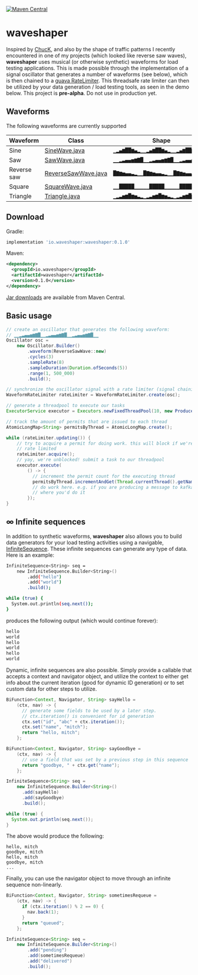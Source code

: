 [![Maven Central](https://img.shields.io/maven-central/v/io.waveshaper/waveshaper.svg?label=Maven%20Central)](https://search.maven.org/search?q=g:%22io.waveshaper%22%20AND%20a:%22waveshaper%22)
# waveshaper
Inspired by [ChucK][chuck], and also by the shape of traffic patterns I recently encountered in one of my projects (which looked like reverse saw waves), __waveshaper__ uses musical (or otherwise synthetic) waveforms for load testing applications. This is made possible through the implementation of a signal oscillator that generates a number of waveforms (see below), which is then chained to a [guava RateLimiter][guava_rl]. This threadsafe rate limiter can then be utilized by your data generation / load testing tools, as seen in the demo below.
This project is __pre-alpha__. Do not use in production yet.

[chuck]: http://chuck.cs.princeton.edu/
[guava_rl]: https://github.com/google/guava/blob/master/guava/src/com/google/common/util/concurrent/RateLimiter.java

## Waveforms
The following waveforms are currently supported

| Waveform  | Class | Shape |
| ------------- | ------------- | ------------- |
| Sine  | [SineWave.java][sine]  | `▁▂▄▆██▆▄▂▁▁▂▄▆██▆▄▂▁▁▂▄▆██▆▄▂` |
| Saw  | [SawWave.java][saw] | `▁▁▂▃▄▄▅▆▇█▁▁▂▃▄▄▅▆▇█▁▁▂▃▄▄▅▆▇█▁▁` |
| Reverse saw  | [ReverseSawWave.java][reverse_saw]  | `█▇▆▅▄▄▃▂▁▁█▇▆▅▄▄▃▂▁▁█▇▆▅▄▄▃▂▁` |
| Square  | [SquareWave.java][square]  | `▁▁█████▁▁▁▁▁█████▁▁▁▁▁█████▁▁` |
| Triangle  | [Triangle.java][triangle]  | `▁▂▃▅▆█▆▅▃▂▁▂▃▅▆█▆▅▃▂▁▂▃▅▆█▆▅▃▂▁` |

[sine]: src/main/java/io/waveshaper/waveforms/SineWave.java
[saw]: src/main/java/io/waveshaper/waveforms/SawWave.java
[reverse_saw]: src/main/java/io/waveshaper/waveforms/ReverseSawWave.java
[square]: src/main/java/io/waveshaper/waveforms/SquareWave.java
[triangle]: src/main/java/io/waveshaper/waveforms/TriangleWave.java

Download
---------
Gradle:
```groovy
implementation 'io.waveshaper:waveshaper:0.1.0'
```

Maven:
```xml
<dependency>
  <groupId>io.waveshaper</groupId>
  <artifactId>waveshaper</artifactId>
  <version>0.1.0</version>
</dependency>
```

[Jar downloads](https://search.maven.org/artifact/io.waveshaper/waveshaper/0.1.0/jar) are available from Maven Central.

## Basic usage
```java
// create an oscillator that generates the following waveform:
// ▁▁▂▃▄▄▅▆▇█▁▁▂▃▄▄▅▆▇█▁▁▂▃▄▄▅▆▇█▁▁
Oscillator osc =
    new Oscillator.Builder()
        .waveform(ReverseSawWave::new)
        .cycles(3)
        .sampleRate(8)
        .sampleDuration(Duration.ofSeconds(5))
        .range(1, 500_000)
        .build();

// synchronize the oscillator signal with a rate limiter (signal chaining)
WaveformRateLimiter rateLimiter = WaveformRateLimiter.create(osc);

// generate a threadpool to execute our tasks
ExecutorService executor = Executors.newFixedThreadPool(10, new ProducerThreadFactory());

// track the amount of permits that are issued to each thread
AtomicLongMap<String> permitsByThread = AtomicLongMap.create();

while (rateLimiter.updating()) {
    // try to acquire a permit for doing work. this will block if we're being
    // rate limited
    rateLimiter.acquire();
    // yay, we're unblocked! submit a task to our threadpool
    executor.execute(
        () -> {
          // increment the permit count for the executing thread
          permitsByThread.incrementAndGet(Thread.currentThread().getName());
          // do work here. e.g. if you are producing a message to kafka, this is
          // where you'd do it
        });
}
```

## ∞ Infinite sequences
In addition to synthetic waveforms, __waveshaper__ also allows you to build data generators for your load testing activities using a navigable, [InfiniteSequence][infinite_sequence]. These infinite sequences can generate any type of data. Here is an example:

```bash
InfiniteSequence<String> seq =
    new InfiniteSequence.Builder<String>()
        .add("hello")
        .add("world")
        .build();

while (true) {
  System.out.println(seq.next());
}
```

produces the following output (which would continue forever):
```bash
hello
world
hello
world
hello
world
```

Dynamic, infinite sequences are also possible. Simply provide a callable that accepts a context and navigator object, and utilize the context to either get info about the current iteration (good for dynamic ID generation) or to set custom data for other steps to utilize.

```java
BiFunction<Context, Navigator, String> sayHello =
    (ctx, nav) -> {
      // generate some fields to be used by a later step.
      // ctx.iteration() is convenient for id generation
      ctx.set("id", "abc" + ctx.iteration());
      ctx.set("name", "mitch");
      return "hello, mitch";
    };

BiFunction<Context, Navigator, String> sayGoodbye =
    (ctx, nav) -> {
      // use a field that was set by a previous step in this sequence
      return "goodbye, " + ctx.get("name");
    };

InfiniteSequence<String> seq =
    new InfiniteSequence.Builder<String>()
      .add(sayHello)
      .add(sayGoodbye)
      .build();

while (true) {
  System.out.println(seq.next());
}
```

The above would produce the following:

```
hello, mitch
goodbye, mitch
hello, mitch
goodbye, mitch
...
```

Finally, you can use the navigator object to move through an infinite sequence non-linearly.

```java
BiFunction<Context, Navigator, String> sometimesRequeue =
    (ctx, nav) -> {
      if (ctx.iteration() % 2 == 0) {
        nav.back(1);
      }
      return "queued";
    };

InfiniteSequence<String> seq =
    new InfiniteSequence.Builder<String>()
        .add("pending")
        .add(sometimesRequeue)
        .add("delivered")
        .build();
```

[infinite_sequence]: src/main/java/io/waveshaper/sequences/InfiniteSequence.java
